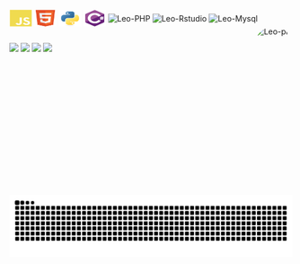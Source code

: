<div style="display: inline_block"><br>
  <img align="center" alt="Leo-Js" height="30" width="40" src="https://raw.githubusercontent.com/devicons/devicon/master/icons/javascript/javascript-plain.svg">
  <img align="center" alt="Leo-HTML" height="30" width="40" src="https://raw.githubusercontent.com/devicons/devicon/master/icons/html5/html5-original.svg">
  <img align="center" alt="Leo-Python" height="30" width="40" src="https://raw.githubusercontent.com/devicons/devicon/master/icons/python/python-original.svg">
  <img align="center" alt="Leo-Csharp" height="30" width="40" src="https://raw.githubusercontent.com/devicons/devicon/master/icons/csharp/csharp-original.svg">
  <img align="center" alt="Leo-PHP" height="30" width="40" 
img src="https://cdn.jsdelivr.net/gh/devicons/devicon/icons/php/php-plain.svg" />
  <img align="center" alt="Leo-Rstudio" height="30" width="40"
img src="https://cdn.jsdelivr.net/gh/devicons/devicon/icons/r/r-original.svg" />        
  <img align="center" alt="Leo-Mysql" height="30" width="40" 
img src="https://cdn.jsdelivr.net/gh/devicons/devicon/icons/mysql/mysql-original-wordmark.svg" />
  <img align="right" alt="Leo-pic" height="300" style="border-radius:100px;" src="https://cdn.discordapp.com/attachments/1151596114571710576/1239387485319069738/Imagem_do_WhatsApp_de_2024-05-10_as_19.02.58_fb360ff5.jpg?ex=6642bd0b&is=66416b8b&hm=a0b34c6343ec8005bbd088654115ee961af8c151ebd8ba74e1c019a078242222&)">
</div>

  ##
  
  <div> 
  
  <a href="https://www.instagram.com/leonardoformigon/" target="_blank"><img src="https://img.shields.io/badge/-Instagram-%23E4405F?style=for-the-badge&logo=instagram&logoColor=white" target="_blank"></a>
 	<a href="https://www.twitch.tv/leozinlolbr" target="_blank"><img src="https://img.shields.io/badge/Twitch-9146FF?style=for-the-badge&logo=twitch&logoColor=white" target="_blank"></a>
  <a href = "mailto:leonardofajoli@gmail.com"><img src="https://img.shields.io/badge/-Gmail-%23333?style=for-the-badge&logo=gmail&logoColor=white" target="_blank"></a>
  <a href="https://www.linkedin.com/in/leonardo-formigon-63052320b/" target="_blank"><img src="https://img.shields.io/badge/-LinkedIn-%230077B5?style=for-the-badge&logo=linkedin&logoColor=white" target="_blank"></a>
  
 
  ![Snake animation](https://github.com/LFormigon/LFormigon/blob/output/github-contribution-grid-snake.svg)
 
</div>



  
